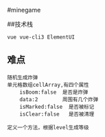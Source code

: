 #minegame

##技术栈
```
vue vue-cli3 ElementUI
```

## 难点
```
随机生成炸弹
单元格数组cellArray,有四个属性
    isBoom:false  是否是炸弹
    data:2        周围有几个炸弹
    isMarked:false  是否被标记
    isClear:false   是否被清理

定义一个方法，根据level生成等级
```
